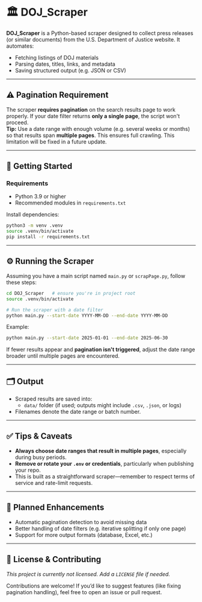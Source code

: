 
# 🏛️ DOJ_Scraper

**DOJ_Scraper** is a Python-based scraper designed to collect press releases (or similar documents) from the U.S. Department of Justice website. It automates:

- Fetching listings of DOJ materials
- Parsing dates, titles, links, and metadata
- Saving structured output (e.g. JSON or CSV)

---

## ⚠️ Pagination Requirement

The scraper **requires pagination** on the search results page to work properly. If your date filter returns **only a single page**, the script won't proceed.  
**Tip:** Use a date range with enough volume (e.g. several weeks or months) so that results span **multiple pages**. This ensures full crawling. This limitation will be fixed in a future update.

---

## 🚀 Getting Started

### Requirements

- Python 3.9 or higher  
- Recommended modules in `requirements.txt`

Install dependencies:
```bash
python3 -m venv .venv
source .venv/bin/activate
pip install -r requirements.txt
```

---

## ⚙️ Running the Scraper

Assuming you have a main script named `main.py` or `scrapPage.py`, follow these steps:

```bash
cd DOJ_Scraper   # ensure you're in project root
source .venv/bin/activate

# Run the scraper with a date filter
python main.py --start-date YYYY-MM-DD --end-date YYYY-MM-DD
```

Example:
```bash
python main.py --start-date 2025-01-01 --end-date 2025-06-30
```

If fewer results appear and **pagination isn't triggered**, adjust the date range broader until multiple pages are encountered.

---

## 🗂️ Output

- Scraped results are saved into:
  - `data/` folder (if used; outputs might include `.csv`, `.json`, or logs)
- Filenames denote the date range or batch number.

---

## ✅ Tips & Caveats

- **Always choose date ranges that result in multiple pages**, especially during busy periods.
- **Remove or rotate your `.env` or credentials**, particularly when publishing your repo.
- This is built as a straightforward scraper—remember to respect terms of service and rate-limit requests.

---

## 🔧 Planned Enhancements

- Automatic pagination detection to avoid missing data  
- Better handling of date filters (e.g. iterative splitting if only one page)  
- Support for more output formats (database, Excel, etc.)

---

## 📄 License & Contributing

_This project is currently not licensed. Add a `LICENSE` file if needed._

Contributions are welcome! If you’d like to suggest features (like fixing pagination handling), feel free to open an issue or pull request.
